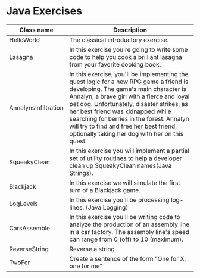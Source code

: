 # Java Exercises
| Class name           | Description                                                                                                                                                                                                                                                                                                                                                                                               |
|----------------------|-----------------------------------------------------------------------------------------------------------------------------------------------------------------------------------------------------------------------------------------------------------------------------------------------------------------------------------------------------------------------------------------------------------|
| HelloWorld           | The classical introductory exercise.                                                                                                                                                                                                                                                                                                                                                                      |
| Lasagna              | In this exercise you're going to write some code to help you cook a brilliant lasagna from your favorite cooking book.                                                                                                                                                                                                                                                                                    |
| AnnalynsInfiltration | In this exercise, you'll be implementing the quest logic for a new RPG game a friend is developing. The game's main character is Annalyn, a brave girl with a fierce and loyal pet dog. Unfortunately, disaster strikes, as her best friend was kidnapped while searching for berries in the forest. Annalyn will try to find and free her best friend, optionally taking her dog with her on this quest. |
| SqueakyClean         | In this exercise you will implement a partial set of utility routines to help a developer clean up SqueakyClean names(Java Strings).                                                                                                                                                                                                                                                                      |
| Blackjack            | In this exercise we will simulate the first turn of a Blackjack game.                                                                                                                                                                                                                                                                                                                                     |
| LogLevels            | In this exercise you'll be processing log-lines. (Java Logging)                                                                                                                                                                                                                                                                                                                                           |
| CarsAssemble         | In this exercise you'll be writing code to analyze the production of an assembly line in a car factory. The assembly line's speed can range from 0 (off) to 10 (maximum).                                                                                                                                                                                                                                 |
| ReverseString        | Reverse a string                                                                                                                                                                                                                                                                                                                                                                                          |
| TwoFer               | Create a sentence of the form "One for X, one for me"                                                                                                                                                                                                                                                                                                                                                     |